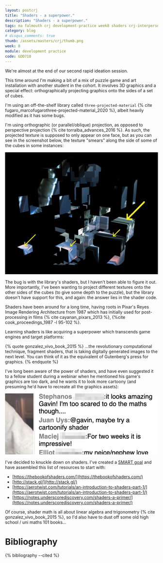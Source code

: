 ```yaml
---
layout: postcrj
title: "Shaders - a superpower."
description: "Shaders - a superpower."
tags: ma falmouth crj development-practice week8 shaders crj-interpersonal crj-procedural
category: blog
# disqus_comments: true
thumb: /assets/masters/crj/thumb.png
week: 8
module: development practice
code: GDD710
---
```


We're almost at the end of our second rapid ideation session.

This time around I'm making a bit of a mix of puzzle game and art installation with another student in the cohort. It involves 3D graphics and a special effect: orthographically projecting graphics onto the sides of a set of cubes.

I'm using an off-the-shelf library called `three-projected-material` {% cite fugaro_marcofugarothree-projected-material_2020 %}, albeit heavily modified as it has some bugs.

I'm using orthographic (or parallel/oblique) projection, as opposed to perspective projection {% cite torralba_advances_2016 %}. As such, the projected texture is supposed to only appear on one face, but as you can see in the screenshot below, the texture "smears" along the side of some of the cubes in some instances: 

![Orthographic projection](/assets/posts/2020-11-15-shaders--a-superpower/orthographic-projection.png)

The bug is with the library's shaders, but I haven't been able to figure it out. More importantly, I've been wanting to project different textures onto the other sides of the cubes (to give some depth to the puzzle), but the library doesn't have support for this, and again: the answer lies in the shader code.

Shaders have been around for a long time, having roots in Pixar's Reyes Image Rendering Architecture from 1987 which has initially used for post-processing in films {% cite cayanan_pixars_2013 %}, {%cite cook_proceedings_1987 -l 95-102 %}.

Learning shaders is like acquiring a superpower which transcends game engines and target platforms:

{% quote gonzalez_vivo_book_2015 %}
...the revolutionary computational technique, fragment shaders, that is taking digitally generated images to the next level. You can think of it as the equivalent of Gutenberg's press for graphics.
{% endquote %}

I've long been aware of the power of shaders, and have even suggested it to a fellow student during a webinar when he mentioned his game's graphics are too dark, and he wants it to look more cartoony (and presuming he'd have to recreate all the graphics assets):

![Me suggesting a shader in the webinar](/assets/posts/2020-11-15-shaders--a-superpower/suggest-shader.png)

I've decided to knuckle down on shaders. I've created a [SMART goal](/masters/goals#become-more-fluent-with-shadersglsl) and have assembled this list of resources to start with:

- [https://thebookofshaders.com/](https://thebookofshaders.com/)
- [http://stack.gl/](http://stack.gl/)
- [https://aerotwist.com/tutorials/an-introduction-to-shaders-part-1/](https://aerotwist.com/tutorials/an-introduction-to-shaders-part-1/)
- [https://notes.underscorediscovery.com/shaders-a-primer/](https://notes.underscorediscovery.com/shaders-a-primer/)

Of course, shader math is all about linear algebra and trigonometry {% cite gonzalez_vivo_book_2015 %}, so I'd also have to dust off some old high school / uni maths 101 books...

# Bibliography

{% bibliography --cited %}
